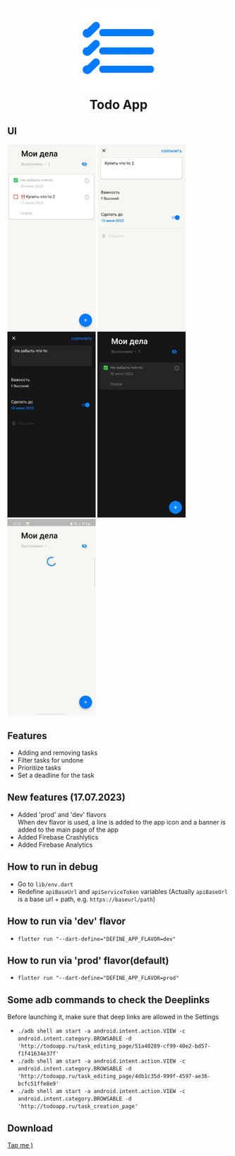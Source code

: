 <h1 align="center">
  <br>
  <img src="screenshots/icon2.png" alt="Todo" width="200">
  <br>
  Todo App
  <br>
</h1>

## UI

<p float="left">
  <img src="screenshots/screenshot1.jpg" width="200" />
  <img src="screenshots/screenshot2.jpg" width="200" />
  <img src="screenshots/screenshot3.jpg" width="200" />
  <img src="screenshots/screenshot4.jpg" width="200" />
  <img src="screenshots/screenshot5.jpg" width="200" />
</p>

## Features

* Adding and removing tasks
* Filter tasks for undone
* Prioritize tasks
* Set a deadline for the task

## New features (17.07.2023)
* Added 'prod' and 'dev' flavors\
When dev flavor is used, a line is added to the app icon and a banner is added to the main page of the app
* Added Firebase Crashlytics
* Added Firebase Analytics

## How to run in debug
* Go to `lib/env.dart `
* Redefine `apiBaseUrl` and `apiServiceToken` variables (Actually `apiBaseUrl` is a base url + path, e.g. `https://baseurl/path`)

## How to run via 'dev' flavor
* `flutter run "--dart-define="DEFINE_APP_FLAVOR=dev"`

## How to run via 'prod' flavor(default)
* `flutter run "--dart-define="DEFINE_APP_FLAVOR=prod"`

## Some adb commands to check the Deeplinks
Before launching it, make sure that deep links are allowed in the Settings

*  `./adb shell am start -a android.intent.action.VIEW -c android.intent.category.BROWSABLE -d 'http://todoapp.ru/task_editing_page/51a40289-cf99-40e2-bd57-f1f41634e37f'`
*  `./adb shell am start -a android.intent.action.VIEW -c android.intent.category.BROWSABLE -d 'http://todoapp.ru/task_editing_page/4db1c35d-999f-4597-ae36-bcfc51ffe8e9'`
*  `./adb shell am start -a android.intent.action.VIEW -c android.intent.category.BROWSABLE -d 'http://todoapp.ru/task_creation_page'` 

## Download
<a href="https://github.com/aa1dar/MyTodoApp/releases/tag/1.1.0">Tap me )<a>
